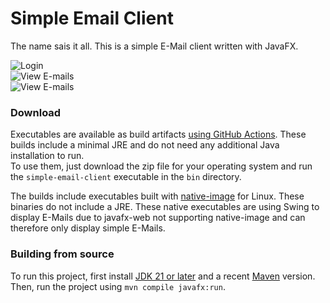 # Simple Email Client

The name sais it all. This is a simple E-Mail client written with JavaFX.

![Login](img/login.png)  
![View E-mails](img/showmail.png)  
![View E-mails](img/sendmail.png)

### Download

Executables are available as build artifacts [using GitHub Actions](https://github.com/danthe1st/simple-email-client/actions). These builds include a minimal JRE and do not need any additional Java installation to run.  
To use them, just download the zip file for your operating system and run the `simple-email-client` executable in the `bin` directory.

The builds include executables built with [native-image](https://www.graalvm.org/latest/reference-manual/native-image/) for Linux.
These binaries do not include a JRE. These native executables are using Swing to display E-Mails due to javafx-web not supporting native-image and can therefore only display simple E-Mails.

### Building from source

To run this project, first install [JDK 21 or later](https://adoptium.net/download/) and a recent [Maven](https://maven.apache.org/download.cgi) version.  
Then, run the project using `mvn compile javafx:run`.
